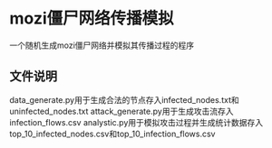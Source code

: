 # mozi僵尸网络传播模拟
一个随机生成mozi僵尸网络并模拟其传播过程的程序

## 文件说明
data_generate.py用于生成合法的节点存入infected_nodes.txt和uninfected_nodes.txt
attack_generate.py用于生成攻击流存入infection_flows.csv
analystic.py用于模拟攻击过程并生成统计数据存入top_10_infected_nodes.csv和top_10_infection_flows.csv